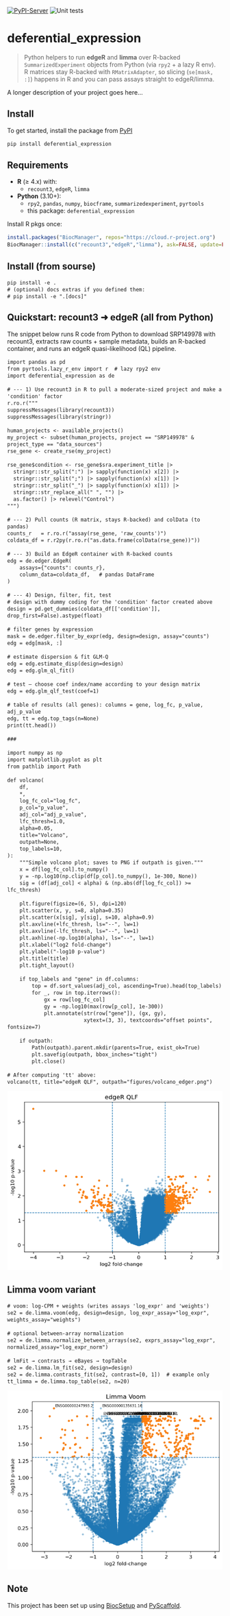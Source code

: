 [![PyPI-Server](https://img.shields.io/pypi/v/deferential_expression.svg)](https://pypi.org/project/deferential_expression/)
![Unit tests](https://github.com/YOUR_ORG_OR_USERNAME/deferential_expression/actions/workflows/run-tests.yml/badge.svg)

# deferential_expression

> Python helpers to run **edgeR** and **limma** over R-backed `SummarizedExperiment` objects from Python (via `rpy2` + a lazy R env).  
R matrices stay R-backed with `RMatrixAdapter`, so slicing (`se[mask, :]`) happens in R and you can pass assays straight to edgeR/limma.


A longer description of your project goes here...

## Install

To get started, install the package from [PyPI](https://pypi.org/project/deferential_expression/)

```bash
pip install deferential_expression
```

<!-- biocsetup-notes -->

## Requirements

- **R** (≥ 4.x) with:
  - `recount3`, `edgeR`, `limma`
- **Python** (3.10+):
  - `rpy2`, `pandas`, `numpy`, `biocframe`, `summarizedexperiment`, `pyrtools`
  - this package: `deferential_expression`

Install R pkgs once:

```r
install.packages("BiocManager", repos="https://cloud.r-project.org")
BiocManager::install(c("recount3","edgeR","limma"), ask=FALSE, update=FALSE)
```
## Install (from sourse)
```
pip install -e .
# (optional) docs extras if you defined them:
# pip install -e ".[docs]"
```

## Quickstart: recount3 ➜ edgeR (all from Python)
The snippet below runs R code from Python to download SRP149978 with recount3, extracts raw counts + sample metadata, builds an R-backed container, and runs an edgeR quasi-likelihood (QL) pipeline.
```
import pandas as pd
from pyrtools.lazy_r_env import r  # lazy rpy2 env
import deferential_expression as de

# --- 1) Use recount3 in R to pull a moderate-sized project and make a 'condition' factor
r.ro.r("""
suppressMessages(library(recount3))
suppressMessages(library(stringr))

human_projects <- available_projects()
my_project <- subset(human_projects, project == "SRP149978" & project_type == "data_sources")
rse_gene <- create_rse(my_project)

rse_gene$condition <- rse_gene$sra.experiment_title |>
  stringr::str_split(":") |> sapply(function(x) x[2]) |>
  stringr::str_split(";") |> sapply(function(x) x[1]) |>
  stringr::str_split("_") |> sapply(function(x) x[1]) |>
  stringr::str_replace_all(" ", "") |>
  as.factor() |> relevel("Control")
""")

# --- 2) Pull counts (R matrix, stays R-backed) and colData (to pandas)
counts_r   = r.ro.r("assay(rse_gene, 'raw_counts')")
coldata_df = r.r2py(r.ro.r("as.data.frame(colData(rse_gene))"))

# --- 3) Build an EdgeR container with R-backed counts
edg = de.edger.EdgeR(
    assays={"counts": counts_r},
    column_data=coldata_df,   # pandas DataFrame
)

# --- 4) Design, filter, fit, test
# design with dummy coding for the 'condition' factor created above
design = pd.get_dummies(coldata_df[['condition']], drop_first=False).astype(float)

# filter genes by expression
mask = de.edger.filter_by_expr(edg, design=design, assay="counts")
edg = edg[mask, :]

# estimate dispersion & fit GLM-Q
edg = edg.estimate_disp(design=design)
edg = edg.glm_ql_fit()

# test — choose coef index/name according to your design matrix
edg = edg.glm_qlf_test(coef=1)

# table of results (all genes): columns = gene, log_fc, p_value, adj_p_value
edg, tt = edg.top_tags(n=None)
print(tt.head())

###

import numpy as np
import matplotlib.pyplot as plt
from pathlib import Path

def volcano(
    df,
    *,
    log_fc_col="log_fc",
    p_col="p_value",
    adj_col="adj_p_value",
    lfc_thresh=1.0,
    alpha=0.05,
    title="Volcano",
    outpath=None,
    top_labels=10,
):
    """Simple volcano plot; saves to PNG if outpath is given."""
    x = df[log_fc_col].to_numpy()
    y = -np.log10(np.clip(df[p_col].to_numpy(), 1e-300, None))
    sig = (df[adj_col] < alpha) & (np.abs(df[log_fc_col]) >= lfc_thresh)

    plt.figure(figsize=(6, 5), dpi=120)
    plt.scatter(x, y, s=8, alpha=0.35)
    plt.scatter(x[sig], y[sig], s=10, alpha=0.9)
    plt.axvline(+lfc_thresh, ls="--", lw=1)
    plt.axvline(-lfc_thresh, ls="--", lw=1)
    plt.axhline(-np.log10(alpha), ls="--", lw=1)
    plt.xlabel("log2 fold-change")
    plt.ylabel("-log10 p-value")
    plt.title(title)
    plt.tight_layout()

    if top_labels and "gene" in df.columns:
        top = df.sort_values(adj_col, ascending=True).head(top_labels)
        for _, row in top.iterrows():
            gx = row[log_fc_col]
            gy = -np.log10(max(row[p_col], 1e-300))
            plt.annotate(str(row["gene"]), (gx, gy),
                         xytext=(3, 3), textcoords="offset points", fontsize=7)

    if outpath:
        Path(outpath).parent.mkdir(parents=True, exist_ok=True)
        plt.savefig(outpath, bbox_inches="tight")
        plt.close()

# After computing 'tt' above:
volcano(tt, title="edgeR QLF", outpath="figures/volcano_edger.png")
```
![edgeR volcano](figures/volcano_edger.png)


## Limma voom variant
```
# voom: log-CPM + weights (writes assays 'log_expr' and 'weights')
se2 = de.limma.voom(edg, design=design, log_expr_assay="log_expr", weights_assay="weights")

# optional between-array normalization
se2 = de.limma.normalize_between_arrays(se2, exprs_assay="log_expr", normalized_assay="log_expr_norm")

# lmFit → contrasts → eBayes → topTable
se2 = de.limma.lm_fit(se2, design=design)
se2 = de.limma.contrasts_fit(se2, contrast=[0, 1])  # example only
tt_limma = de.limma.top_table(se2, n=20)
```
![edgeR volcano](figures/volcano_limma.png)

## Note

This project has been set up using [BiocSetup](https://github.com/biocpy/biocsetup)
and [PyScaffold](https://pyscaffold.org/).
